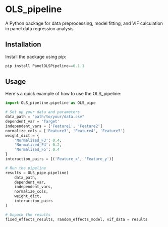 # OLS_pipeline

A Python package for data preprocessing, model fitting, and VIF calculation in panel data regression analysis.

## Installation

Install the package using pip:
```python
pip install PanelOLSPipeline==0.1.1 
```


## Usage

Here's a quick example of how to use the OLS_pipeline:

```python
import OLS_pipeline.pipeline as OLS_pipe

# Set up your data and parameters
data_path = "path/to/your/data.csv"
dependent_var = 'Target'
independent_vars = ['Feature1', 'Feature2']
normalize_cols = ['Feature3', 'Feature4', 'Feature5']
weight_dict = {
    'Normalized_F3': 0.4, 
    'Normalized_F4': 0.2, 
    'Normalized_F5': 0.4
}
interaction_pairs = [('Feature_x', 'Feature_y')]

# Run the pipeline
results = OLS_pipe.pipeline(
    data_path, 
    dependent_var, 
    independent_vars, 
    normalize_cols, 
    weight_dict, 
    interaction_pairs
)

# Unpack the results
fixed_effects_results, random_effects_model, vif_data = results
